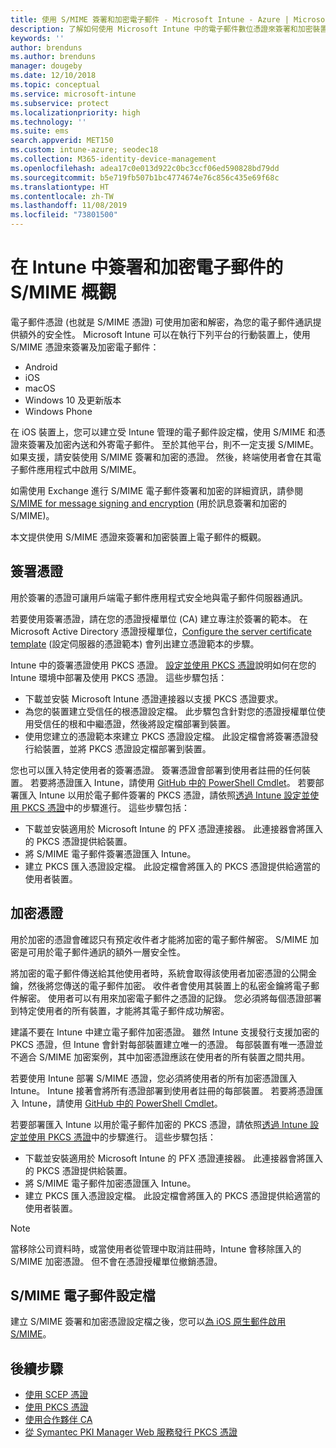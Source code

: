 ```yaml
---
title: 使用 S/MIME 簽署和加密電子郵件 - Microsoft Intune - Azure | Microsoft Docs
description: 了解如何使用 Microsoft Intune 中的電子郵件數位憑證來簽署和加密裝置上的電子郵件。 這些憑證稱為 S/MIME，並使用裝置組態設定檔加以設定。 簽署和加密憑證會用 PKCS 或私人憑證，並使用連接器來匯入憑證。
keywords: ''
author: brenduns
ms.author: brenduns
manager: dougeby
ms.date: 12/10/2018
ms.topic: conceptual
ms.service: microsoft-intune
ms.subservice: protect
ms.localizationpriority: high
ms.technology: ''
ms.suite: ems
search.appverid: MET150
ms.custom: intune-azure; seodec18
ms.collection: M365-identity-device-management
ms.openlocfilehash: adea17c0e013d922c0bc3ccf06ed590828bd79dd
ms.sourcegitcommit: b5e719fb507b1bc4774674e76c856c435e69f68c
ms.translationtype: HT
ms.contentlocale: zh-TW
ms.lasthandoff: 11/08/2019
ms.locfileid: "73801500"
---
```

# <a name="smime-overview-to-sign-and-encrypt-email-in-intune"></a>在 Intune 中簽署和加密電子郵件的 S/MIME 概觀

電子郵件憑證 (也就是 S/MIME 憑證) 可使用加密和解密，為您的電子郵件通訊提供額外的安全性。 Microsoft Intune 可以在執行下列平台的行動裝置上，使用 S/MIME 憑證來簽署及加密電子郵件：

- Android
- iOS
- macOS
- Windows 10 及更新版本
- Windows Phone

在 iOS 裝置上，您可以建立受 Intune 管理的電子郵件設定檔，使用 S/MIME 和憑證來簽署及加密內送和外寄電子郵件。 至於其他平台，則不一定支援 S/MIME。 如果支援，請安裝使用 S/MIME 簽署和加密的憑證。 然後，終端使用者會在其電子郵件應用程式中啟用 S/MIME。

如需使用 Exchange 進行 S/MIME 電子郵件簽署和加密的詳細資訊，請參閱 [S/MIME for message signing and encryption](https://docs.microsoft.com/Exchange/policy-and-compliance/smime) (用於訊息簽署和加密的 S/MIME)。

本文提供使用 S/MIME 憑證來簽署和加密裝置上電子郵件的概觀。

## <a name="signing-certificates"></a>簽署憑證

用於簽署的憑證可讓用戶端電子郵件應用程式安全地與電子郵件伺服器通訊。

若要使用簽署憑證，請在您的憑證授權單位 (CA) 建立專注於簽署的範本。 在 Microsoft Active Directory 憑證授權單位，[Configure the server certificate template](https://docs.microsoft.com/windows-server/networking/core-network-guide/cncg/server-certs/configure-the-server-certificate-template) (設定伺服器的憑證範本) 會列出建立憑證範本的步驟。

Intune 中的簽署憑證使用 PKCS 憑證。 [設定並使用 PKCS 憑證](certficates-pfx-configure.md)說明如何在您的 Intune 環境中部署及使用 PKCS 憑證。 這些步驟包括：

- 下載並安裝 Microsoft Intune 憑證連接器以支援 PKCS 憑證要求。
- 為您的裝置建立受信任的根憑證設定檔。 此步驟包含針對您的憑證授權單位使用受信任的根和中繼憑證，然後將設定檔部署到裝置。
- 使用您建立的憑證範本來建立 PKCS 憑證設定檔。 此設定檔會將簽署憑證發行給裝置，並將 PKCS 憑證設定檔部署到裝置。

您也可以匯入特定使用者的簽署憑證。 簽署憑證會部署到使用者註冊的任何裝置。 若要將憑證匯入 Intune，請使用 [GitHub 中的 PowerShell Cmdlet](https://github.com/Microsoft/Intune-Resource-Access)。 若要部署匯入 Intune 以用於電子郵件簽署的 PKCS 憑證，請依照[透過 Intune 設定並使用 PKCS 憑證](certficates-pfx-configure.md)中的步驟進行。 這些步驟包括：

- 下載並安裝適用於 Microsoft Intune 的 PFX 憑證連接器。 此連接器會將匯入的 PKCS 憑證提供給裝置。
- 將 S/MIME 電子郵件簽署憑證匯入 Intune。
- 建立 PKCS 匯入憑證設定檔。 此設定檔會將匯入的 PKCS 憑證提供給適當的使用者裝置。

## <a name="encryption-certificates"></a>加密憑證

用於加密的憑證會確認只有預定收件者才能將加密的電子郵件解密。 S/MIME 加密是可用於電子郵件通訊的額外一層安全性。

將加密的電子郵件傳送給其他使用者時，系統會取得該使用者加密憑證的公開金鑰，然後將您傳送的電子郵件加密。 收件者會使用其裝置上的私密金鑰將電子郵件解密。 使用者可以有用來加密電子郵件之憑證的記錄。 您必須將每個憑證部署到特定使用者的所有裝置，才能將其電子郵件成功解密。

建議不要在 Intune 中建立電子郵件加密憑證。 雖然 Intune 支援發行支援加密的 PKCS 憑證，但 Intune 會針對每部裝置建立唯一的憑證。 每部裝置有唯一憑證並不適合 S/MIME 加密案例，其中加密憑證應該在使用者的所有裝置之間共用。

若要使用 Intune 部署 S/MIME 憑證，您必須將使用者的所有加密憑證匯入 Intune。 Intune 接著會將所有憑證部署到使用者註冊的每部裝置。 若要將憑證匯入 Intune，請使用 [GitHub 中的 PowerShell Cmdlet](https://github.com/Microsoft/Intune-Resource-Access)。

若要部署匯入 Intune 以用於電子郵件加密的 PKCS 憑證，請依照[透過 Intune 設定並使用 PKCS 憑證](certficates-pfx-configure.md)中的步驟進行。 這些步驟包括：

- 下載並安裝適用於 Microsoft Intune 的 PFX 憑證連接器。 此連接器會將匯入的 PKCS 憑證提供給裝置。
- 將 S/MIME 電子郵件加密憑證匯入 Intune。
- 建立 PKCS 匯入憑證設定檔。 此設定檔會將匯入的 PKCS 憑證提供給適當的使用者裝置。

 > [!NOTE]
 > 當移除公司資料時，或當使用者從管理中取消註冊時，Intune 會移除匯入的 S/MIME 加密憑證。 但不會在憑證授權單位撤銷憑證。

## <a name="smime-email-profiles"></a>S/MIME 電子郵件設定檔

建立 S/MIME 簽署和加密憑證設定檔之後，您可以[為 iOS 原生郵件啟用 S/MIME](../configuration/email-settings-ios.md)。

## <a name="next-steps"></a>後續步驟

- [使用 SCEP 憑證](certificates-scep-configure.md)
- [使用 PKCS 憑證](certficates-pfx-configure.md)
- [使用合作夥伴 CA](certificate-authority-add-scep-overview.md)
- [從 Symantec PKI Manager Web 服務發行 PKCS 憑證](certificates-digicert-configure.md)
